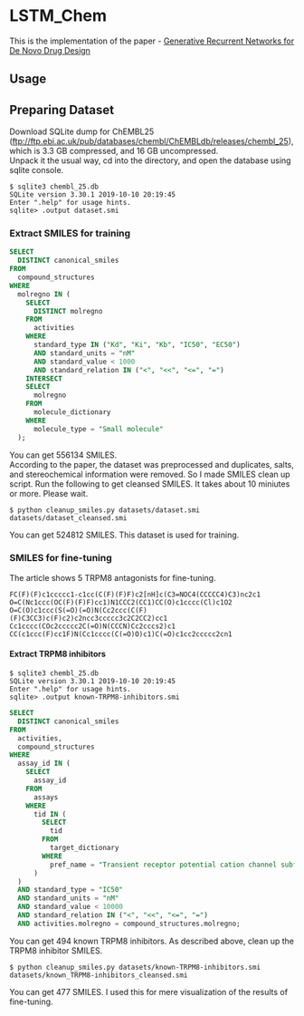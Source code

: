 # LSTM_Chem
This is the implementation of the paper - [Generative Recurrent Networks for De Novo Drug Design](https://doi.org/10.1002/minf.201700111)
## Usage

## Preparing Dataset
Download SQLite dump for ChEMBL25 (ftp://ftp.ebi.ac.uk/pub/databases/chembl/ChEMBLdb/releases/chembl_25), which is 3.3 GB compressed, and 16 GB uncompressed.  
Unpack it the usual way, cd into the directory, and open the database using sqlite console.
```console
$ sqlite3 chembl_25.db
SQLite version 3.30.1 2019-10-10 20:19:45
Enter ".help" for usage hints.
sqlite> .output dataset.smi
```
### Extract SMILES for training
```sql
SELECT
  DISTINCT canonical_smiles
FROM
  compound_structures
WHERE
  molregno IN (
    SELECT
      DISTINCT molregno
    FROM
      activities
    WHERE
      standard_type IN ("Kd", "Ki", "Kb", "IC50", "EC50")
      AND standard_units = "nM"
      AND standard_value < 1000
      AND standard_relation IN ("<", "<<", "<=", "=")
    INTERSECT
    SELECT
      molregno
    FROM
      molecule_dictionary
    WHERE
      molecule_type = "Small molecule"
  );

```
You can get 556134 SMILES.  
According to the paper, the dataset was preprocessed and duplicates, salts, and stereochemical information were removed. So I made SMILES clean up script. Run the following to get cleansed SMILES. It takes about 10 miniutes or more. Please wait.
```console
$ python cleanup_smiles.py datasets/dataset.smi datasets/dataset_cleansed.smi
```
You can get 524812 SMILES. This dataset is used for training.
### SMILES for fine-tuning
The article shows 5 TRPM8 antagonists for fine-tuning.
```console
FC(F)(F)c1ccccc1-c1cc(C(F)(F)F)c2[nH]c(C3=NOC4(CCCCC4)C3)nc2c1
O=C(Nc1ccc(OC(F)(F)F)cc1)N1CCC2(CC1)CC(O)c1cccc(Cl)c1O2
O=C(O)c1ccc(S(=O)(=O)N(Cc2ccc(C(F)(F)C3CC3)c(F)c2)c2ncc3ccccc3c2C2CC2)cc1
Cc1cccc(COc2ccccc2C(=O)N(CCCN)Cc2cccs2)c1
CC(c1ccc(F)cc1F)N(Cc1cccc(C(=O)O)c1)C(=O)c1cc2ccccc2cn1
```
#### Extract TRPM8 inhibitors
```console
$ sqlite3 chembl_25.db
SQLite version 3.30.1 2019-10-10 20:19:45
Enter ".help" for usage hints.
sqlite> .output known-TRPM8-inhibitors.smi
```
```sql
SELECT
  DISTINCT canonical_smiles
FROM
  activities,
  compound_structures
WHERE
  assay_id IN (
    SELECT
      assay_id
    FROM
      assays
    WHERE
      tid IN (
        SELECT
          tid
        FROM
          target_dictionary
        WHERE
          pref_name = "Transient receptor potential cation channel subfamily M member 8"
      )
  )
  AND standard_type = "IC50"
  AND standard_units = "nM"
  AND standard_value < 10000
  AND standard_relation IN ("<", "<<", "<=", "=")
  AND activities.molregno = compound_structures.molregno;
```
You can get 494 known TRPM8 inhibitors. As described above, clean up the TRPM8 inhibitor SMILES.
```console
$ python cleanup_smiles.py datasets/known-TRPM8-inhibitors.smi datasets/known_TRPM8-inhibitors_cleansed.smi
```
You can get 477 SMILES. I used this for mere visualization of the results of fine-tuning.
